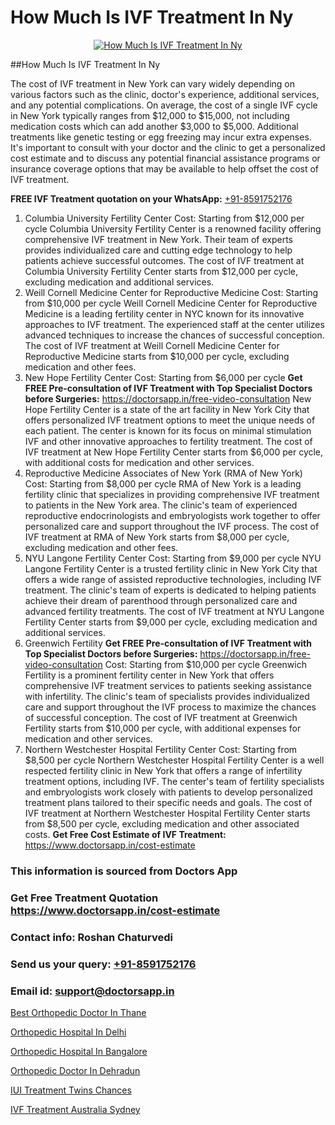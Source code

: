 # How Much Is IVF Treatment In Ny

<p align="center">
  <a href="https://doctorsapp.in/treatment/ivf-treatment">
    <img src="https://doctorsapp.co.in/uploads/treatment_image/ICSI.jpg" alt="How Much Is IVF Treatment In Ny">
  </a>
</p>
##How Much Is IVF Treatment In Ny

The cost of IVF treatment in New York can vary widely depending on various factors such as the clinic, doctor's experience, additional services, and any potential complications. On average, the cost of a single IVF cycle in New York typically ranges from $12,000 to $15,000, not including medication costs which can add another $3,000 to $5,000. Additional treatments like genetic testing or egg freezing may incur extra expenses. It's important to consult with your doctor and the clinic to get a personalized cost estimate and to discuss any potential financial assistance programs or insurance coverage options that may be available to help offset the cost of IVF treatment.

**FREE IVF Treatment quotation on your WhatsApp:**  [+91-8591752176](https://api.whatsapp.com/send?phone=8591752176)

1) Columbia University Fertility Center
Cost: Starting from $12,000 per cycle
Columbia University Fertility Center is a renowned facility offering comprehensive IVF treatment in New York. Their team of experts provides individualized care and cutting edge technology to help patients achieve successful outcomes. The cost of IVF treatment at Columbia University Fertility Center starts from $12,000 per cycle, excluding medication and additional services.
2) Weill Cornell Medicine Center for Reproductive Medicine
Cost: Starting from $10,000 per cycle
Weill Cornell Medicine Center for Reproductive Medicine is a leading fertility center in NYC known for its innovative approaches to IVF treatment. The experienced staff at the center utilizes advanced techniques to increase the chances of successful conception. The cost of IVF treatment at Weill Cornell Medicine Center for Reproductive Medicine starts from $10,000 per cycle, excluding medication and other fees.
3) New Hope Fertility Center
Cost: Starting from $6,000 per cycle
**Get FREE Pre-consultation of IVF Treatment with Top Specialist Doctors before Surgeries:** https://doctorsapp.in/free-video-consultation
New Hope Fertility Center is a state of the art facility in New York City that offers personalized IVF treatment options to meet the unique needs of each patient. The center is known for its focus on minimal stimulation IVF and other innovative approaches to fertility treatment. The cost of IVF treatment at New Hope Fertility Center starts from $6,000 per cycle, with additional costs for medication and other services.
4) Reproductive Medicine Associates of New York (RMA of New York)
Cost: Starting from $8,000 per cycle
RMA of New York is a leading fertility clinic that specializes in providing comprehensive IVF treatment to patients in the New York area. The clinic's team of experienced reproductive endocrinologists and embryologists work together to offer personalized care and support throughout the IVF process. The cost of IVF treatment at RMA of New York starts from $8,000 per cycle, excluding medication and other fees.
5) NYU Langone Fertility Center
Cost: Starting from $9,000 per cycle
NYU Langone Fertility Center is a trusted fertility clinic in New York City that offers a wide range of assisted reproductive technologies, including IVF treatment. The clinic's team of experts is dedicated to helping patients achieve their dream of parenthood through personalized care and advanced fertility treatments. The cost of IVF treatment at NYU Langone Fertility Center starts from $9,000 per cycle, excluding medication and additional services.
6) Greenwich Fertility
**Get FREE Pre-consultation of IVF Treatment with Top Specialist Doctors before Surgeries:** https://doctorsapp.in/free-video-consultation
Cost: Starting from $10,000 per cycle
Greenwich Fertility is a prominent fertility center in New York that offers comprehensive IVF treatment services to patients seeking assistance with infertility. The clinic's team of specialists provides individualized care and support throughout the IVF process to maximize the chances of successful conception. The cost of IVF treatment at Greenwich Fertility starts from $10,000 per cycle, with additional expenses for medication and other services.
7) Northern Westchester Hospital Fertility Center
Cost: Starting from $8,500 per cycle
Northern Westchester Hospital Fertility Center is a well respected fertility clinic in New York that offers a range of infertility treatment options, including IVF. The center's team of fertility specialists and embryologists work closely with patients to develop personalized treatment plans tailored to their specific needs and goals. The cost of IVF treatment at Northern Westchester Hospital Fertility Center starts from $8,500 per cycle, excluding medication and other associated costs.
**Get Free Cost Estimate of IVF Treatment:** https://www.doctorsapp.in/cost-estimate

### This information is sourced from Doctors App 
### Get Free Treatment Quotation https://www.doctorsapp.in/cost-estimate
### Contact info: Roshan Chaturvedi 
### Send us your query: [+91-8591752176](https://api.whatsapp.com/send?phone=8591752176) 
### Email id: support@doctorsapp.in

[Best Orthopedic Doctor In Thane](https://www.linkedin.com/pulse/best-orthopedic-doctor-thane-doctorsapp-chittagong-jmwqe?trackingId=euOLHdbU3sw0TI%2Fdgc2XZg%3D%3D&lipi=urn%3Ali%3Apage%3Ad_flagship3_company_admin%3BUjs5mcUZR9ewYOKOFkpg2w%3D%3D)

[Orthopedic Hospital In Delhi](https://www.linkedin.com/pulse/best-orthopedic-surgeon-delhi-doctorsapp-chittagong-74wee?trackingId=NJ%2Fl3Tt0YI20Gc0FX374Uw%3D%3D&lipi=urn%3Ali%3Apage%3Ad_flagship3_company_admin%3BUjs5mcUZR9ewYOKOFkpg2w%3D%3D)

[Orthopedic Hospital In Bangalore](https://medium.com/@vimalrana22/orthopedic-hospital-in-bangalore-ba14bbeeed06)

[Orthopedic Doctor In Dehradun](https://medium.com/@vimalrana22/orthopedic-doctor-in-dehradun-a6c0bcc6ead0)

[IUI Treatment Twins Chances](https://doctors-apps.github.io/doctorsapp/iui-treatment-twins-chances)

[IVF Treatment Australia Sydney](https://doctors-apps.github.io/doctorsapp/ivf-treatment-australia-sydney)


